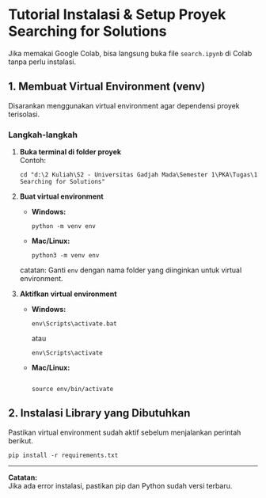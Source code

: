 # Tutorial Instalasi & Setup Proyek Searching for Solutions

Jika memakai Google Colab, bisa langsung buka file `search.ipynb` di Colab tanpa perlu instalasi.

## 1. Membuat Virtual Environment (venv)

Disarankan menggunakan virtual environment agar dependensi proyek terisolasi.

### Langkah-langkah

1. **Buka terminal di folder proyek**  
   Contoh:  

   ```
   cd "d:\2 Kuliah\S2 - Universitas Gadjah Mada\Semester 1\PKA\Tugas\1 Searching for Solutions"
   ```

2. **Buat virtual environment**  
    - **Windows:**

      ```
      python -m venv env
      ```

    - **Mac/Linux:**

        ```
        python3 -m venv env
        ```

   catatan: Ganti `env` dengan nama folder yang diinginkan untuk virtual environment.

3. **Aktifkan virtual environment**  
   - **Windows:**

     ```
     env\Scripts\activate.bat
     ```

     atau

     ```
     env\Scripts\activate
     ```

   - **Mac/Linux:**

     ```

     source env/bin/activate

     ```

## 2. Instalasi Library yang Dibutuhkan

Pastikan virtual environment sudah aktif sebelum menjalankan perintah berikut.

```
pip install -r requirements.txt
```

<!-- ## 3. Menjalankan Notebook

Buka file `n_gram.ipynb` menggunakan Jupyter Notebook atau VS Code. -->

---

**Catatan:**  
Jika ada error instalasi, pastikan pip dan Python sudah versi terbaru.
